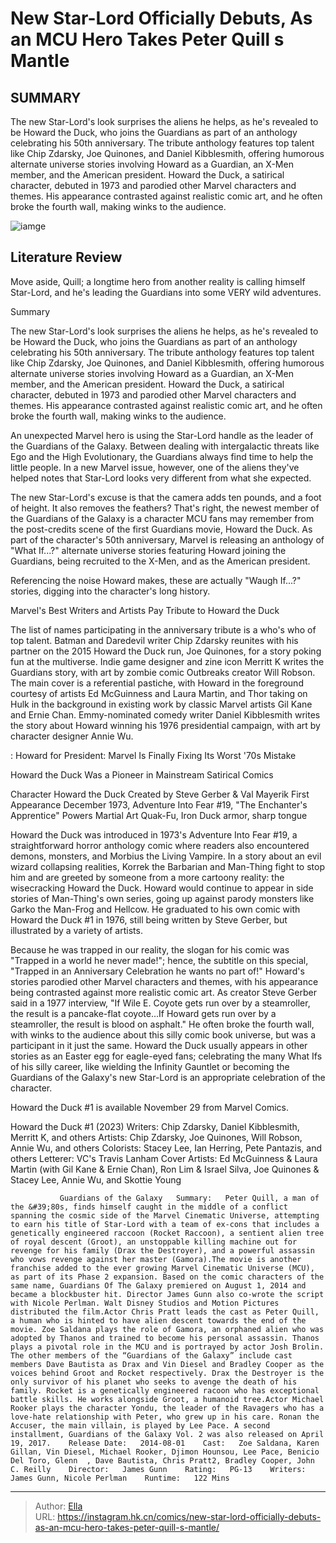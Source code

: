 # New Star-Lord Officially Debuts, As an MCU Hero Takes Peter Quill s Mantle


## SUMMARY 



  The new Star-Lord&#39;s look surprises the aliens he helps, as he&#39;s revealed to be Howard the Duck, who joins the Guardians as part of an anthology celebrating his 50th anniversary.   The tribute anthology features top talent like Chip Zdarsky, Joe Quinones, and Daniel Kibblesmith, offering humorous alternate universe stories involving Howard as a Guardian, an X-Men member, and the American president.   Howard the Duck, a satirical character, debuted in 1973 and parodied other Marvel characters and themes. His appearance contrasted against realistic comic art, and he often broke the fourth wall, making winks to the audience.  

![iamge]()

## Literature Review

Move aside, Quill; a longtime hero from another reality is calling himself Star-Lord, and he&#39;s leading the Guardians into some VERY wild adventures.


Summary

  The new Star-Lord&#39;s look surprises the aliens he helps, as he&#39;s revealed to be Howard the Duck, who joins the Guardians as part of an anthology celebrating his 50th anniversary.   The tribute anthology features top talent like Chip Zdarsky, Joe Quinones, and Daniel Kibblesmith, offering humorous alternate universe stories involving Howard as a Guardian, an X-Men member, and the American president.   Howard the Duck, a satirical character, debuted in 1973 and parodied other Marvel characters and themes. His appearance contrasted against realistic comic art, and he often broke the fourth wall, making winks to the audience.  





An unexpected Marvel hero is using the Star-Lord handle as the leader of the Guardians of the Galaxy. Between dealing with intergalactic threats like Ego and the High Evolutionary, the Guardians always find time to help the little people. In a new Marvel issue, however, one of the aliens they&#39;ve helped notes that Star-Lord looks very different from what she expected.




The new Star-Lord&#39;s excuse is that the camera adds ten pounds, and a foot of height. It also removes the feathers? That&#39;s right, the newest member of the Guardians of the Galaxy is a character MCU fans may remember from the post-credits scene of the first Guardians movie, Howard the Duck. As part of the character&#39;s 50th anniversary, Marvel is releasing an anthology of &#34;What If...?&#34; alternate universe stories featuring Howard joining the Guardians, being recruited to the X-Men, and as the American president.



          



Referencing the noise Howard makes, these are actually &#34;Waugh If...?&#34; stories, digging into the character&#39;s long history.


 Marvel&#39;s Best Writers and Artists Pay Tribute to Howard the Duck 
         




The list of names participating in the anniversary tribute is a who&#39;s who of top talent. Batman and Daredevil writer Chip Zdarsky reunites with his partner on the 2015 Howard the Duck run, Joe Quinones, for a story poking fun at the multiverse. Indie game designer and zine icon Merritt K writes the Guardians story, with art by zombie comic Outbreaks creator Will Robson. The main cover is a referential pastiche, with Howard in the foreground courtesy of artists Ed McGuinness and Laura Martin, and Thor taking on Hulk in the background in existing work by classic Marvel artists Gil Kane and Ernie Chan. Emmy-nominated comedy writer Daniel Kibblesmith writes the story about Howard winning his 1976 presidential campaign, with art by character designer Annie Wu.

 : Howard for President: Marvel Is Finally Fixing Its Worst &#39;70s Mistake



 Howard the Duck Was a Pioneer in Mainstream Satirical Comics 
          




 Character  Howard the Duck   Created by  Steve Gerber &amp; Val Mayerik   First Appearance  December 1973, Adventure Into Fear #19, &#34;The Enchanter&#39;s Apprentice&#34;   Powers  Martial Art Quak-Fu, Iron Duck armor, sharp tongue   



Howard the Duck was introduced in 1973&#39;s Adventure Into Fear #19, a straightforward horror anthology comic where readers also encountered demons, monsters, and Morbius the Living Vampire. In a story about an evil wizard collapsing realities, Korrek the Barbarian and Man-Thing fight to stop him and are greeted by someone from a more cartoony reality: the wisecracking Howard the Duck. Howard would continue to appear in side stories of Man-Thing&#39;s own series, going up against parody monsters like Garko the Man-Frog and Hellcow. He graduated to his own comic with Howard the Duck #1 in 1976, still being written by Steve Gerber, but illustrated by a variety of artists.

Because he was trapped in our reality, the slogan for his comic was &#34;Trapped in a world he never made!&#34;; hence, the subtitle on this special, &#34;Trapped in an Anniversary Celebration he wants no part of!&#34; Howard&#39;s stories parodied other Marvel characters and themes, with his appearance being contrasted against more realistic comic art. As creator Steve Gerber said in a 1977 interview, &#34;If Wile E. Coyote gets run over by a steamroller, the result is a pancake-flat coyote...If Howard gets run over by a steamroller, the result is blood on asphalt.&#34; He often broke the fourth wall, with winks to the audience about this silly comic book universe, but was a participant in it just the same. Howard the Duck usually appears in other stories as an Easter egg for eagle-eyed fans; celebrating the many What Ifs of his silly career, like wielding the Infinity Gauntlet or becoming the Guardians of the Galaxy&#39;s new Star-Lord is an appropriate celebration of the character.




Howard the Duck #1 is available November 29 from Marvel Comics.

 Howard the Duck #1 (2023)                  Writers: Chip Zdarsky, Daniel Kibblesmith, Merritt K, and others   Artists: Chip Zdarsky, Joe Quinones, Will Robson, Annie Wu, and others   Colorists: Stacey Lee, Ian Herring, Pete Pantazis, and others   Letterer: VC&#39;s Travis Lanham   Cover Artists: Ed McGuinness &amp; Laura Martin (with Gil Kane &amp; Ernie Chan), Ron Lim &amp; Israel Silva, Joe Quinones &amp; Stacey Lee, Annie Wu, and Skottie Young      



               Guardians of the Galaxy   Summary:   Peter Quill, a man of the &#39;80s, finds himself caught in the middle of a conflict spanning the cosmic side of the Marvel Cinematic Universe, attempting to earn his title of Star-Lord with a team of ex-cons that includes a genetically engineered raccoon (Rocket Raccoon), a sentient alien tree of royal descent (Groot), an unstoppable killing machine out for revenge for his family (Drax the Destroyer), and a powerful assassin who vows revenge against her master (Gamora).The movie is another franchise added to the ever growing Marvel Cinematic Universe (MCU), as part of its Phase 2 expansion. Based on the comic characters of the same name, Guardians Of The Galaxy premiered on August 1, 2014 and became a blockbuster hit. Director James Gunn also co-wrote the script with Nicole Perlman. Walt Disney Studios and Motion Pictures distributed the film.Actor Chris Pratt leads the cast as Peter Quill, a human who is hinted to have alien descent towards the end of the movie. Zoe Saldana plays the role of Gamora, an orphaned alien who was adopted by Thanos and trained to become his personal assassin. Thanos plays a pivotal role in the MCU and is portrayed by actor Josh Brolin. The other members of the “Guardians of the Galaxy” include cast members Dave Bautista as Drax and Vin Diesel and Bradley Cooper as the voices behind Groot and Rocket respectively. Drax the Destroyer is the only survivor of his planet who seeks to avenge the death of his family. Rocket is a genetically engineered racoon who has exceptional battle skills. He works alongside Groot, a humanoid tree.Actor Michael Rooker plays the character Yondu, the leader of the Ravagers who has a love-hate relationship with Peter, who grew up in his care. Ronan the Accuser, the main villain, is played by Lee Pace. A second installment, Guardians of the Galaxy Vol. 2 was also released on April 19, 2017.    Release Date:   2014-08-01    Cast:   Zoe Saldana, Karen Gillan, Vin Diesel, Michael Rooker, Djimon Hounsou, Lee Pace, Benicio Del Toro, Glenn  , Dave Bautista, ​Chris Pratt2, Bradley Cooper, John C. Reilly    Director:   James Gunn    Rating:   PG-13    Writers:   James Gunn, Nicole Perlman    Runtime:   122 Mins      

---

> Author: [Ella](https://instagram.hk.cn/)  
> URL: https://instagram.hk.cn/comics/new-star-lord-officially-debuts-as-an-mcu-hero-takes-peter-quill-s-mantle/  

